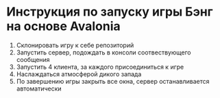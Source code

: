 # Инструкция по запуску игры Бэнг на основе Avalonia
1. Склонировать игру к себе репозиторий
2. Запустить сервер, подождать в консоли соотвествующего сообщения
3. Запустить 4 клиента, за каждого присоединиться к игре
4. Наслаждаться атмосферой дикого запада
5. По завершению игры закрыть все окна, сервер останавливается автоматически
